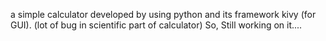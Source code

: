 a simple calculator developed by using python and its framework kivy (for GUI).
(lot of bug in scientific part of calculator) 
So,  Still working on it....
